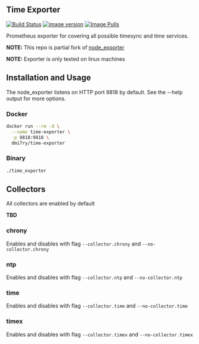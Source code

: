 ## Time Exporter
[![Build Status](https://img.shields.io/github/workflow/status/dmitry-ee/time_exporter/main.svg)](https://hub.docker.com/r/dmi7ry/time-exporter)
[![image version](https://img.shields.io/docker/v/dmi7ry/time-exporter?sort=semver)](https://hub.docker.com/r/dmi7ry/time-exporter)
[![Image Pulls](https://img.shields.io/docker/pulls/dmi7ry/time-exporter.svg)](https://hub.docker.com/r/dmi7ry/time-exporter)

Prometheus exporter for covering all possible timesync and time services.

**NOTE:** This repo is partial fork of [node_exporter](https://github.com/prometheus/node_exporter) 

**NOTE:** Exporter is only tested on linux machines

## Installation and Usage

The node_exporter listens on HTTP port 9818 by default. See the --help output for more options.

### Docker

```bash
docker run --rm -d \
  --name time-exporter \
  -p 9818:9818 \
  dmi7ry/time-exporter
```

### Binary

```bash
./time_exporter
```

## Collectors

All collectors are enabled by default

**TBD**

### chrony
Enables and disables with flag `--collector.chrony` and `--no-collector.chrony`

### ntp
Enables and disables with flag `--collector.ntp` and `--no-collector.ntp`

### time
Enables and disables with flag `--collector.time` and `--no-collector.time`

### timex
Enables and disables with flag `--collector.timex` and `--no-collector.timex`